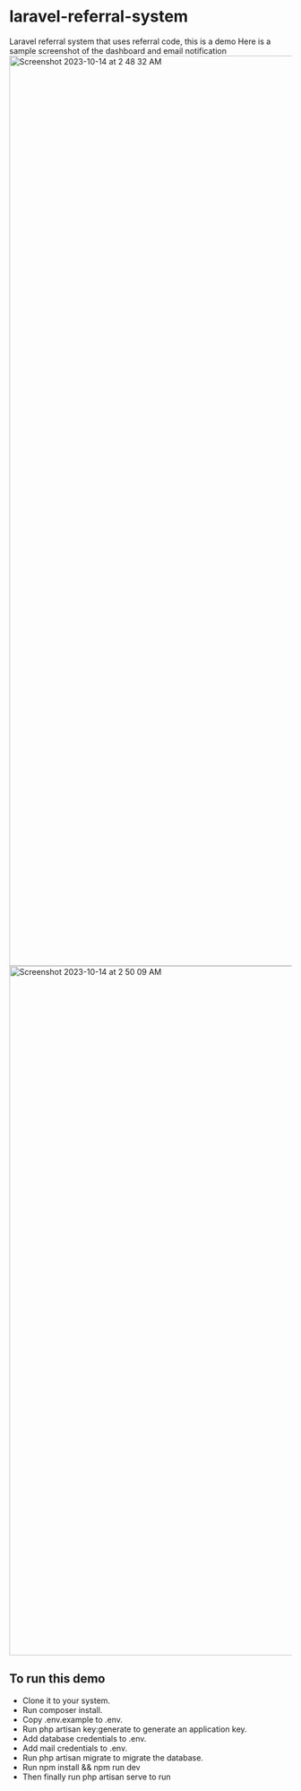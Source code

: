# laravel-referral-system

Laravel referral system that uses referral code, this is a demo
Here is a sample screenshot of the dashboard and email notification
<img width="1624" alt="Screenshot 2023-10-14 at 2 48 32 AM" src="https://github.com/hen8y/laravel-referral-system/assets/66043917/1a374b34-66f6-4660-ab66-04b7b25c30cd">
<img width="1230" alt="Screenshot 2023-10-14 at 2 50 09 AM" src="https://github.com/hen8y/laravel-referral-system/assets/66043917/c0b8c135-97ae-4d5f-b540-f0d56f5a80bf">


## To run this demo
- Clone it to your system.
- Run composer install.
- Copy .env.example to .env.
- Run php artisan key:generate to generate an application key.
- Add database credentials to .env.
- Add mail credentials to .env.
- Run php artisan migrate to migrate the database.
- Run npm install && npm run dev
- Then finally run php artisan serve to run

